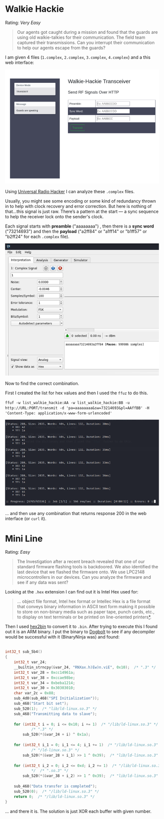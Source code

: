 # Walkie Hackie
Rating: *Very Easy*

> Our agents got caught during a mission and found that the guards are using old walkie-talkies for their communication. The field team captured their transmissions. Can you interrupt their communication to help our agents escape from the guards?

I am given 4 files (`1.complex`, `2.complex`, `3.complex`, `4.complex`) and a this web interface: 

![](images/walkie_hackie_1.png)

Using [Universal Radio Hacker](https://github.com/jopohl/urh) I can analyze these `.complex` files.

Usually, you might see some encoding or some kind of redundancy thrown in to help with clock recovery and error correction. But here is nothing of that...this signal is just raw.
There’s a pattern at the start — a sync sequence to help the receiver lock onto the sender's clock.

Each signal starts with **preamble** ("aaaaaaaa") , then there is a **sync word** ("73214693") and then the **payload** ("a2ff84" or "a1ff14" or "b1ff57" or "b2ff24" for each `.complex` file). 

![](images/walkie_hackie_2.png)

Now to find the correct combination.

First I created the list for hex values and then I used the `ffuz` to do this.

`ffuf -w list_walkie_hackie:AA -w list_walkie_hackie:BB -u http://URL:PORT/transmit -d 'pa=aaaaaaaa&sw=73214693&pl=AAffBB' -H 'Content-Type: application/x-www-form-urlencoded'`

![](images/walkie_hackie_3.png)

... and then use any combination that returns response 200 in the web interface (or `curl` it).

# Mini Line
Rating: *Easy*

> The Investigation after a recent breach revealed that one of our standard firmware flashing tools is backdoored. We also identified the last device that we flashed the firmware onto. We use LPC2148 microcontrollers in our devices. Can you analyze the firmware and see if any data was sent?

Looking at the `.hex` extension I can find out it is Intel Hex used for:
> ... object file format, Intel hex format or Intellec Hex is a file format that conveys binary information in ASCII text form making it possible to store on non-binary media such as paper tape, punch cards, etc., to display on text terminals or be printed on line-oriented printers[*](https://en.wikipedia.org/wiki/Intel_HEX).

Then I used [hex2bin](https://github.com/algodesigner/hex2bin) to convert it to `.bin`.
After trying to execute this I found out it is an ARM binary.
I put the binary to [Dogbolt](https://dogbolt.org) to see if any decompiler would be successful with it (BinaryNinja was) and found:
```c

int32_t sub_5b4()
{
    int32_t var_24;
    __builtin_strncpy(&var_24, "RNXax.h)Ew)n.viE", 0x10);  /* ".3" */
    int32_t var_28 = 0xcc14961a;
    int32_t var_38 = 0xccae98be;
    int32_t var_34 = 0xbeba1214;
    int32_t var_30 = 0x30303010;
    char var_2c = 0x88;
    sub_4d0(sub_468("SPI Initialization"));
    sub_468("Start bit set");
    sub_520(1);  /* "lib/ld-linux.so.3" */
    sub_468("Transmitting data to slave");
    
    for (int32_t i = 0; i <= 0x10; i += 1)  /* "/lib/ld-linux.so.3" */  /* "lib/ld-linux.so.3" */
            /* ".3" */
        sub_520(*(&var_24 + i) ^ 0x1a);
    
    for (int32_t i_1 = 0; i_1 <= 4; i_1 += 1)  /* "/lib/ld-linux.so.3" */  /* "lib/ld-linux.so.3" */
            /* "/ld-linux.so.3" */
        sub_520(*(&var_28 + i_1) >> 1 ^ 0x39);  /* "lib/ld-linux.so.3" */
    
    for (int32_t i_2 = 0; i_2 <= 0xd; i_2 += 1)  /* "/lib/ld-linux.so.3" */  /* "lib/ld-linux.so.3"
            */  /* ".so.3" */
        sub_520(*(&var_38 + i_2) >> 1 ^ 0x39);  /* "lib/ld-linux.so.3" */
    
    sub_468("Data transfer is completed");
    sub_520(0);  /* "/lib/ld-linux.so.3" */
    return 0;  /* "/lib/ld-linux.so.3" */
}
```
... and there it is. The solution is just XOR each buffer with given number. 
